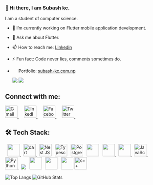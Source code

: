 ### 👋 Hi there, I am Subash kc.

   I am a student of computer science.
- 🔭 I’m currently working on Flutter mobile application development.
- 💬 Ask me about Flutter.
- 📫 How to reach me: [Linkedin]([https://www.facebook.com/subaazkc/](https://www.linkedin.com/in/subash-kc-71460819b/))
- ⚡ Fun fact: Code never lies, comments sometimes do.
- <img src="https://img.icons8.com/fluency/48/000000/domain.png" height="16" width= "16"/> Portfolio: [subash-kc.com.np](https://www.subash-kc.com.np/)
  
  ![](https://komarev.com/ghpvc/?username=subash9860)
   ![](https://hit.yhype.me/github/profile?user_id=59048447)
## Connect with me:
<a href="mailto: subaazkc@gamil.com" > <img src ="https://img.icons8.com/color/48/000000/gmail-new.png" alt = "Gmail" height= "40" width = "40"> </a>&emsp;
<a href="https://www.linkedin.com/in/subash-kc-71460819b/" > <img src ="https://img.icons8.com/external-justicon-flat-justicon/64/000000/external-linkedin-social-media-justicon-flat-justicon.png" alt = "linkedIn" height = "40" width = "40"> </a>
&emsp;
<a href="https://www.facebook.com/subaazkc" > <img src ="https://img.icons8.com/fluency/48/000000/facebook-new.png" alt = "Facebook" height = "40" width = "40"> </a>
&emsp;
<a href="https://twitter.com/SubaazKc" > <img src ="https://img.icons8.com/color/48/000000/twitter--v1.png" alt = "Twitter" height = "40" width = "40"> </a>
&emsp;


## 🛠️ Tech Stack:
<p align="left"> 
  &nbsp;
  <a href="https://flutter.dev/" target="_blank"> 
    <img src="https://img.icons8.com/color/48/000000/flutter.png" height= "40" width = "40"/>
  </a>
   &nbsp;
  <a href="https://dart.dev/" target="_blank"> 
    <img src="https://img.icons8.com/color/48/000000/dart.png" alt = "dart" height= "40" width = "40"/>
  </a> 
   &nbsp;
   <a href="http://nestjs.com/" target="blank"><img src="https://nestjs.com/img/logo-small.svg" height= "40" width = "40" alt="Nest JS Logo" /></a>
   &nbsp;
      <a href="https://www.typescriptlang.org/" target="blank"><img src="https://icons8.com/icon/nCj4PvnCO0tZ/typescript" height= "40" width = "40" alt="Typescript" /></a>
   &nbsp;
      <a href="https://www.postgresql.org/" target="blank"><img src="https://www.postgresql.org/media/img/about/press/elephant.png" height= "40" width = "40" alt="Postgres" /></a>
   &nbsp;
  <a href="https://firebase.google.com/"><img src="https://img.icons8.com/color/48/000000/firebase.png" height= "40" width = "40"/></a>
  &nbsp;
  <a href="https://www.w3.org/html/" target="_blank"> 
   <img src="https://img.icons8.com/color/48/000000/html-5--v1.png" height= "40" width = "40"/>
  </a>   
  &nbsp;
  <a href="https://www.w3schools.com/css/" target="_blank">
    <img src="https://img.icons8.com/color/48/000000/css3.png" height= "40" width = "40"/>
  </a> 
   &nbsp;
<!--   <a href="https://getbootstrap.com" target="_blank">  -->
<!--    <img src="https://img.icons8.com/color/48/000000/bootstrap.png" height= "40" width = "40"/> -->
<!--   </a> -->
<!-- &nbsp; -->
  <a href="https://www.javascript.com/" target="_blank"> 
     <img src="https://img.icons8.com/color/48/000000/javascript--v1.png" alt = "JavaScript" height= "40" width = "40"/>
   </a>
  &nbsp;
  <a href="https://www.python.org/" target="_blank"> 
    <img src="https://img.icons8.com/color/48/000000/python--v1.png" alt = "Python" height= "40" width = "40"/>
  </a> 
  &nbsp;
<!--   <a href="https://www.djangoproject.com/" target="_blank">  -->
<!--     <img src="https://img.icons8.com/external-tal-revivo-shadow-tal-revivo/24/000000/external-django-a-high-level-python-web-framework-that-encourages-rapid-development-logo-shadow-tal-revivo.png" height= "40" width = "40"/> -->
<!--   </a>  -->
<!--   &nbsp; -->
   <a href="https://www.mysql.com/"><img src="https://img.icons8.com/fluency/48/000000/mysql-logo.png"/></a>
  &nbsp;
    <a href="#"><img src="https://img.icons8.com/color/48/000000/git.png" height= "40" width = "40"/></a>
  &nbsp;
    <a href="#"><img src="https://img.icons8.com/color/48/000000/linux--v1.png" height= "40" width = "40"/></a>
  &nbsp;
  	<img src="https://img.icons8.com/color/48/000000/figma--v1.png" height= "40" width = "40"/>
  </a>
    <a href="https://www.cplusplus.com/" target="_blank">
    <img src="https://img.icons8.com/color/48/000000/c-plus-plus-logo.png" alt = "c++"height= "40" width = "40"/>
  </a>
</p> 
<p>

 ![Top Langs](https://github-readme-stats.vercel.app/api/top-langs/?username=subash9860) 
 ![GitHub Stats](https://github-readme-stats.vercel.app/api?username=subash9860) 
